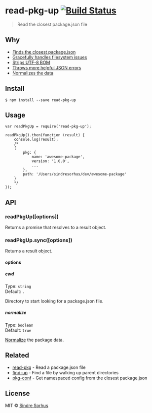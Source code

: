 <h1 id="read-pkg-up-%21build-status">read-pkg-up <a href="https://travis-ci.org/sindresorhus/read-pkg-up"><img src="https://travis-ci.org/sindresorhus/read-pkg-up.svg?branch=master" alt="Build Status" /></a></h1>

<blockquote>
  <p>Read the closest package.json file</p>
</blockquote>

<h2 id="why">Why</h2>

<ul>
<li><a href="https://github.com/sindresorhus/find-up">Finds the closest package.json</a></li>
<li><a href="https://github.com/isaacs/node-graceful-fs">Gracefully handles filesystem issues</a></li>
<li><a href="https://github.com/sindresorhus/strip-bom">Strips UTF-8 BOM</a></li>
<li><a href="https://github.com/sindresorhus/parse-json">Throws more helpful JSON errors</a></li>
<li><a href="https://github.com/npm/normalize-package-data#what-normalization-currently-entails">Normalizes the data</a></li>
</ul>

<h2 id="install">Install</h2>

<pre><code>$ npm install --save read-pkg-up
</code></pre>

<h2 id="usage">Usage</h2>

<pre><code class="js">var readPkgUp = require('read-pkg-up');

readPkgUp().then(function (result) {
    console.log(result);
    /*
    {
        pkg: {
            name: 'awesome-package',
            version: '1.0.0',
            ...
        },
        path: '/Users/sindresorhus/dev/awesome-package'
    }
    */
});
</code></pre>

<h2 id="api">API</h2>

<h3 id="readpkgupoptions">readPkgUp([options])</h3>

<p>Returns a promise that resolves to a result object.</p>

<h3 id="readpkgup.syncoptions">readPkgUp.sync([options])</h3>

<p>Returns a result object.</p>

<h4 id="options">options</h4>

<h5 id="cwd">cwd</h5>

<p>Type: <code>string</code><br />
Default: <code>.</code></p>

<p>Directory to start looking for a package.json file.</p>

<h5 id="normalize">normalize</h5>

<p>Type: <code>boolean</code><br />
Default: <code>true</code></p>

<p><a href="https://github.com/npm/normalize-package-data#what-normalization-currently-entails">Normalize</a> the package data.</p>

<h2 id="related">Related</h2>

<ul>
<li><a href="https://github.com/sindresorhus/read-pkg">read-pkg</a> - Read a package.json file</li>
<li><a href="https://github.com/sindresorhus/find-up">find-up</a> - Find a file by walking up parent directories</li>
<li><a href="https://github.com/sindresorhus/pkg-conf">pkg-conf</a> - Get namespaced config from the closest package.json</li>
</ul>

<h2 id="license">License</h2>

<p>MIT © <a href="http://sindresorhus.com">Sindre Sorhus</a></p>
